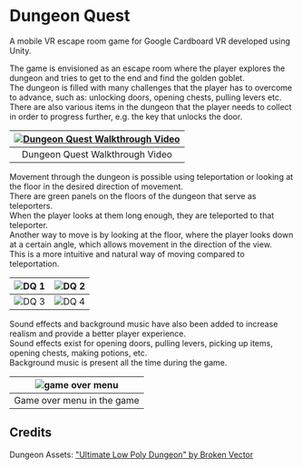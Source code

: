 # Dungeon Quest

A mobile VR escape room game for Google Cardboard VR developed using Unity.  

The game is envisioned as an escape room where the player explores the dungeon and tries to get to the end and find the golden goblet.  
The dungeon is filled with many challenges that the player has to overcome to advance, such as: unlocking doors, opening chests, pulling levers etc.  
There are also various items in the dungeon that the player needs to collect in order to progress further, e.g. the key that unlocks the door.  

| [![Dungeon Quest Walkthrough Video](https://img.youtube.com/vi/jOOi5HY7aOc/maxresdefault.jpg)](https://youtu.be/jOOi5HY7aOc) |
| :---: |
| Dungeon Quest Walkthrough Video |

Movement through the dungeon is possible using teleportation or looking at the floor in the desired direction of movement.  
There are green panels on the floors of the dungeon that serve as teleporters.  
When the player looks at them long enough, they are teleported to that teleporter.  
Another way to move is by looking at the floor, where the player looks down at a certain angle, which allows movement in the direction of the view.  
This is a more intuitive and natural way of moving compared to teleportation.  

| ![DQ 1](https://github.com/DaniloBulatovic/Dungeon-Quest/assets/93370954/60fdf5a5-d277-4293-a3d5-98fb4fbbe8f8) | ![DQ 2](https://github.com/DaniloBulatovic/Dungeon-Quest/assets/93370954/c6c60730-e6e8-48c6-9bb0-92dbbd470318) |
| :---: | :---: |
| ![DQ 3](https://github.com/DaniloBulatovic/Dungeon-Quest/assets/93370954/c4a12c7a-e35f-430f-9d55-1f31a567c703) | ![DQ 4](https://github.com/DaniloBulatovic/Dungeon-Quest/assets/93370954/e474cfae-4eba-4bf8-bbfb-5ce27d3e41d7) |

Sound effects and background music have also been added to increase realism and provide a better player experience.  
Sound effects exist for opening doors, pulling levers, picking up items, opening chests, making potions, etc.  
Background music is present all the time during the game.  

| ![game over menu](https://github.com/DaniloBulatovic/Dungeon-Quest/assets/93370954/3043891b-ad41-4430-8e80-1ca5877c3554) |
|:---:|
|Game over menu in the game|

## Credits
Dungeon Assets: ["Ultimate Low Poly Dungeon" by Broken Vector](https://assetstore.unity.com/packages/3d/environments/dungeons/ultimate-low-poly-dungeon-143535)  
